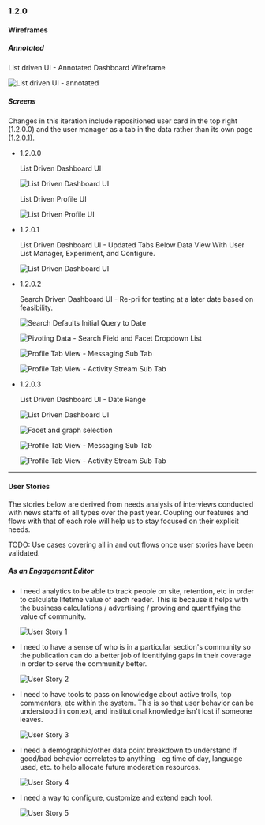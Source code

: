 ### 1.2.0

#### Wireframes

##### Annotated

 List driven UI - Annotated Dashboard Wireframe

  ![List driven UI - annotated](img/iterations/1.2.0/wireframes/dashboard-v.1.2.0-admin-base.png)




##### Screens

Changes in this iteration include repositioned user card in the top right (1.2.0.0) and the user manager as a tab in the data rather than its own page (1.2.0.1).

 - 1.2.0.0

    List Driven Dashboard UI

    ![List Driven Dashboard UI](img/iterations/1.2.0/wireframes/dashboard-v.1.2.0.0.png)

    List Driven Profile UI

    ![List Driven Profile UI](img/iterations/1.2.0/wireframes/user-profile-v.1.2.0.0.png)

 - 1.2.0.1

    List Driven Dashboard UI - Updated Tabs Below Data View With User List Manager, Experiment, and Configure.

    ![List Driven Dashboard UI](img/iterations/1.2.0/wireframes/dashboard-v.1.2.0.1.png)

 - 1.2.0.2

    Search Driven Dashboard UI - Re-pri for testing at a later date based on feasibility.

    ![Search Defaults Initial Query to Date](img/iterations/1.2.0/wireframes/dashboard-v.1.2.0.2.png)

    ![Pivoting Data - Search Field and Facet Dropdown List ](img/iterations/1.2.0/wireframes/dashboard-v.1.2.0.2a.png)

    ![Profile Tab View - Messaging Sub Tab](img/iterations/1.2.0/wireframes/dashboard-v.1.2.0.2b.png)

    ![Profile Tab View - Activity Stream Sub Tab](img/iterations/1.2.0/wireframes/dashboard-v.1.2.0.2c.png)

 - 1.2.0.3

    List Driven Dashboard UI - Date Range

    ![List Driven Dashboard UI](img/iterations/1.2.0/wireframes/dashboard-v.1.2.0.2.png)

    ![Facet and graph selection](img/iterations/1.2.0/wireframes/dashboard-v.1.2.0.2a.png)

    ![Profile Tab View - Messaging Sub Tab](img/iterations/1.2.0/wireframes/dashboard-v.1.2.0.2b.png)

    ![Profile Tab View - Activity Stream Sub Tab](img/iterations/1.2.0/wireframes/dashboard-v.1.2.0.2c.png)


----




#### User Stories

The stories below are derived from needs analysis of interviews conducted with news staffs of all types over the past year. Coupling our features and flows with that of each role will help us to stay focused on their explicit needs.

TODO: Use cases covering all in and out flows once user stories have been validated.


##### *As an Engagement Editor*

 -  I need analytics to be able to track people on site, retention, etc in order to calculate lifetime value of each reader. This is because it helps with the business calculations / advertising / proving and quantifying the value of community.

     ![User Story 1](img/process/1.2.0/us-1-figure.png)

 -  I need to have a sense of who is in a particular section's community so the publication can do a better job of identifying gaps in their coverage in order to serve the community better.

     ![User Story 2](img/process/1.2.0/us-2-figure.png)

 -  I need to have tools to pass on knowledge about active trolls, top commenters, etc within the system. This is so that user behavior can be understood in context, and institutional knowledge isn't lost if someone leaves.

     ![User Story 3](img/process/1.2.0/us-3-figure.png)

 -  I need a demographic/other data point breakdown to understand if good/bad behavior correlates to anything - eg time of day, language used, etc. to help allocate future moderation resources.

     ![User Story 4](img/process/1.2.0/us-4-figure.png)

 -  I need a way to configure, customize and extend each tool.    

     ![User Story 5](img/process/1.2.0/us-5-figure.png)
